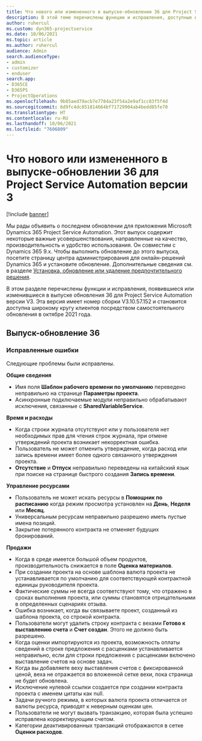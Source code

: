 ```yaml
---
title: Что нового или измененного в выпуске-обновлении 36 для Project Service Automation версии 3
description: В этой теме перечислены функции и исправления, доступные в Microsoft Dynamics 365 Project Service Automation (обновление 36, версия 3).
author: ruhercul
ms.custom: dyn365-projectservice
ms.date: 10/06/2021
ms.topic: article
ms.author: ruhercul
audience: Admin
search.audienceType:
- admin
- customizer
- enduser
search.app:
- D365CE
- D365PS
- ProjectOperations
ms.openlocfilehash: 9b85aed79acb7e7784a23f54a2e9af1cc83f5f4d
ms.sourcegitcommit: 6d9fc4dc851814664bf71729904ab4bedd85fe70
ms.translationtype: HT
ms.contentlocale: ru-RU
ms.lasthandoff: 10/06/2021
ms.locfileid: "7606809"
---
```

# <a name="whats-new-or-changed-in-project-service-automation-update-release-36-v3"></a>Что нового или измененного в выпуске-обновлении 36 для Project Service Automation версии 3

[!include [banner](../includes/psa-now-project-operations.md)]

Мы рады объявить о последнем обновлении для приложения Microsoft Dynamics 365 Project Service Automation. Этот выпуск содержит некоторые важные усовершенствования, направленные на качество, производительность и удобство использования. Он совместим с Dynamics 365 9.x. Чтобы выполнить обновление до этого выпуска, посетите страницу центра администрирования для онлайн-решений Dynamics 365 и установите обновление. Дополнительные сведения см. в разделе [Установка, обновление или удаление предпочтительного решения](/power-platform/admin/install-remove-preferred-solution).

В этом разделе перечислены функции и исправления, появившиеся или изменившиеся в выпуске обновления 36 для Project Service Automation версии V3. Эта версия имеет номер сборки V3.10.57.152 и становится доступна широкому кругу клиентов посредством самостоятельного обновления в октябре 2021 года.

## <a name="update-release-36"></a>Выпуск-обновление 36

### <a name="bug-fixes"></a>Исправленные ошибки

Следующие проблемы были исправлены.

**Общие сведения**
- Имя поля **Шаблон рабочего времени по умолчанию** переведено неправильно на странице **Параметры проекта**.
- Асинхронные подключаемые модули неправильно обрабатывают исключения, связанные с **SharedVariableService**.

**Время и расходы**
- Когда строки журнала отсутствуют или у пользователя нет необходимых прав для чтения строк журнала, при отмене утверждений проекта возникает некорректная ошибка.
- Пользователь не может отменить утверждение, когда расход или запись времени имеет более одного связанного утверждения проекта.
- **Отсутствие** и **Отпуск** неправильно переведены на китайский язык при поиске на странице быстрого создания **Запись времени**.

**Управление ресурсами**
- Пользователь не может искать ресурсы в **Помощник по расписанию** когда режим просмотра установлен на **День**, **Неделя** или **Месяц**.
- Универсальным ресурсам неправильно разрешено иметь пустые имена позиций. 
- Закрытие потерянного контракта не отменяет будущих бронирований.

**Продажи**
- Когда в среде имеется большой объем продуктов, производительность снижается в поле **Оценка материалов**.
- При создании проекта на основе шаблона валюта проекта не устанавливается по умолчанию для соответствующей контрактной единицы руководителя проекта.
- Фактические суммы не всегда соответствуют тому, что отражено в сроках выполнения проекта, или суммы становятся отрицательными в определенных сценариях отзыва.
- Ошибка возникает, когда вы связываете проект, созданный из шаблона проекта, со строкой контракта.
- Пользователи могут удалить строку контракта с вехами **Готово к выставлению счета** и **Счет создан**. Этого не должно быть разрешено.
- Когда оценки импортируются из проекта, возможность оплаты сведений в строке предложения с расценками устанавливается неправильно, если для строки предложения с расценками включено выставление счетов на основе задач.
- Когда вы добавляете веху выставления счетов с фиксированной ценой, веха не отражается во вложенной сетке вехи, пока страница не будет обновлена.
- Исключение нулевой ссылки создается при создании контракта проекта с именем цитаты как null.
- Задачи ручного режима, в которых валюта проекта отличается от валюты ресурса, приводят к неверным оценкам цен.
- Пользователи не могут вызвать транзакцию, которая была успешно исправлена корректирующим счетом.
- Категории деактивированных транзакций отображаются в сетке **Оценки расходов**.



